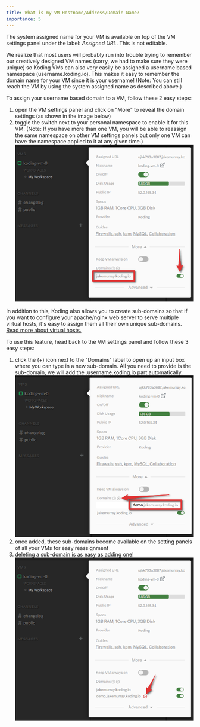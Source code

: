 ```yaml
---
title: What is my VM Hostname/Address/Domain Name?
importance: 5
---
```


The system assigned name for your VM is available on top of the VM settings panel under the label: *Assigned URL*.
This is not editable.

We realize that most users will probably run into trouble trying to remember our creatively designed VM names 
(sorry, we had to make sure they were unique) so Koding VMs can also very easily be assigned a username based 
namespace (username.koding.io). This makes it easy to remember the domain name for your VM since it is your 
username! (Note: You can still reach the VM by using the system assigned name as described above.)

To assign your username based domain to a VM, follow these 2 easy steps:
1. open the VM settings panel and click on "More" to reveal the domain settings (as
shown in the image below)
2. toggle the switch next to your personal namespace to enable it for this VM. (Note: If you have more than one VM, you will be able to reassign the same namespace on other VM settings panels but only one VM can have the namespace applied to it at any given time.)
![Personal namespace](/faq/vm-hostname/first.png)

In addition to this, Koding also allows you to create sub-domains
so that if you want to configure your apache/nginx web server to serve multiple 
virtual hosts, it's easy to assign them all their own unique sub-domains. [Read more about virtual hosts.](http://www.rackspace.com/knowledge_center/article/how-to-serve-multiple-domains-using-virtual-hosts)

To use this feature, head back to the VM settings panel and follow these 3 easy steps:

1. click the (+) icon next to the "Domains" label to open up an input box where you can type in a new sub-domain. All you need to provide is the sub-domain, we will add the .username.koding.io part automatically.
![Add subdomain](/faq/vm-hostname/second.png)
2. once added, these sub-domains become available on the setting panels 
of all your VMs for easy reassignment
3. deleting a sub-domain is as easy as adding one!
![Remove subdomain](/faq/vm-hostname/third.png)

